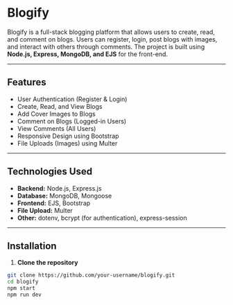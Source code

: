 # Blogify

Blogify is a full-stack blogging platform that allows users to create, read, and comment on blogs. Users can register, login, post blogs with images, and interact with others through comments. The project is built using **Node.js, Express, MongoDB, and EJS** for the front-end.

---

## Features

- User Authentication (Register & Login)
- Create, Read, and View Blogs
- Add Cover Images to Blogs
- Comment on Blogs (Logged-in Users)
- View Comments (All Users)
- Responsive Design using Bootstrap
- File Uploads (Images) using Multer

---

## Technologies Used

- **Backend:** Node.js, Express.js
- **Database:** MongoDB, Mongoose
- **Frontend:** EJS, Bootstrap
- **File Upload:** Multer
- **Other:** dotenv, bcrypt (for authentication), express-session

---

## Installation

1. **Clone the repository**

```bash
git clone https://github.com/your-username/blogify.git
cd blogify
npm start
npm run dev 
